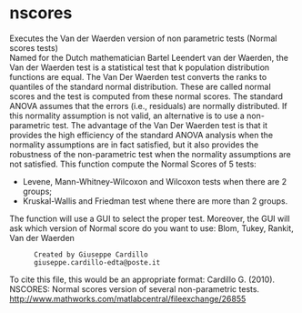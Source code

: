 # nscores
Executes the Van der Waerden version of non parametric tests (Normal scores tests) <br/>
Named for the Dutch mathematician Bartel Leendert van der Waerden, the Van der
Waerden test is a statistical test that k population distribution functions
are equal. The Van Der Waerden test converts the ranks to quantiles of the
standard normal distribution. These are called normal scores and the test is
computed from these normal scores. The standard ANOVA assumes that the errors
(i.e., residuals) are normally distributed. If this normality assumption is
not valid, an alternative is to use a non-parametric test. The advantage of
the Van Der Waerden test is that it provides the high efficiency of the
standard ANOVA analysis when the normality assumptions are in fact satisfied,
but it also provides the robustness of the non-parametric test when the
normality assumptions are not satisfied.
This function compute the Normal Scores of 5 tests:
- Levene, Mann-Whitney-Wilcoxon and Wilcoxon tests when there are 2 groups;
- Kruskal-Wallis and Friedman test whene there are more than 2 groups.

The function will use a GUI to select the proper test.
Moreover, the GUI will ask which version of Normal score do you want to
use: Blom, Tukey, Rankit, Van der Waerden

          Created by Giuseppe Cardillo
          giuseppe.cardillo-edta@poste.it

To cite this file, this would be an appropriate format:
Cardillo G. (2010). NSCORES: Normal scores version of several non-parametric tests.
http://www.mathworks.com/matlabcentral/fileexchange/26855
